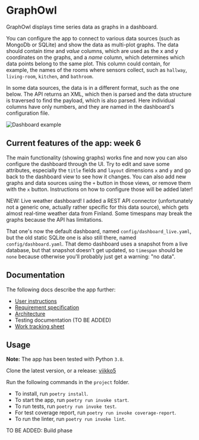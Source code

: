 # GraphOwl

GraphOwl displays time series data as graphs in a dashboard.

You can configure the app to connect to various data sources (such as MongoDb or SQLite) and show the data as multi-plot graphs. The data should contain *time* and *value* columns, which are used as the x and y coordinates on the graphs, and a *name* column, which determines which data points belong to the same plot. This column could contain, for example, the names of the rooms where sensors collect, such as `hallway`, `living-room`, `kitchen`, and `bathroom`.

In some data sources, the data is in a different format, such as the one below. The API returns an XML, which then is parsed and the data structure is traversed to find the payload, which is also parsed. Here individual columns have only numbers, and they are named in the dashboard's configuration file.

![Dashboard example](https://github.com/mikkokallio/ot-harkka/blob/master/project/docs/Screenshot.png "Sensor readings")

## Current features of the app: week 6

The main functionality (showing graphs) works fine and now you can also configure the dashboard through the UI. Try to edit and save some attributes, especially the `title` fields and `layout` dimensions `x` and `y` and go back to the dashboard view to see how it changes. You can also add new graphs and data sources using the `+` button in those views, or remove them with the `x` button. Instructions on how to configure those will be added later!

NEW: Live weather dashboard! I added a REST API connector (unfortunately not a generic one, actually rather specific for this data source), which gets almost real-time weather data from Finland. Some timespans may break the graphs because the API has limitations.

That one's now the default dashboard, named `config/dashboard_live.yaml`, but the old static SQLite one is also still there, named `config/dashboard.yaml`. That demo dashboard uses a snapshot from a live database, but that snapshot doesn't get updated, so `timespan` should be `none` because otherwise you'll probably just get a warning: "no data".

## Documentation

The following docs describe the app further:
* [User instructions](https://github.com/mikkokallio/ot-harkka/blob/master/project/docs/instructions.md)
* [Requirement specification](https://github.com/mikkokallio/ot-harkka/blob/master/project/docs/reqs.md)
* [Architecture](https://github.com/mikkokallio/ot-harkka/blob/master/project/docs/architecture.md)
* Testing documentation (TO BE ADDED)
* [Work tracking sheet](https://github.com/mikkokallio/ot-harkka/blob/master/project/docs/hours.md)

## Usage

**Note:** The app has been tested with Python `3.8`.

Clone the latest version, or a release: [viikko5](https://github.com/mikkokallio/ot-harkka/releases/tag/viikko5)

Run the following commands in the `project` folder.

* To install, run `poetry install`.
* To start the app, run `poetry run invoke start`.
* To run tests, run `poetry run invoke test`.
* For test coverage report, run `poetry run invoke coverage-report`.
* To run the linter, run `poetry run invoke lint`.

TO BE ADDED: Build phase
